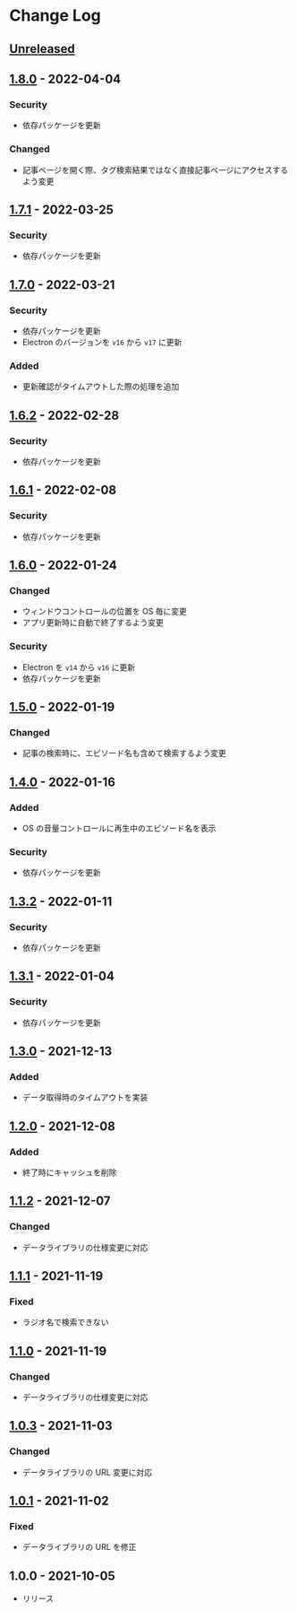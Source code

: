 # Change Log

## [Unreleased]

## [1.8.0] - 2022-04-04

### Security

- 依存パッケージを更新

### Changed

- 記事ページを開く際、タグ検索結果ではなく直接記事ページにアクセスするよう変更

## [1.7.1] - 2022-03-25

### Security

- 依存パッケージを更新

## [1.7.0] - 2022-03-21

### Security

- 依存パッケージを更新
- Electron のバージョンを `v16` から `v17` に更新

### Added

- 更新確認がタイムアウトした際の処理を追加

## [1.6.2] - 2022-02-28

### Security

- 依存パッケージを更新

## [1.6.1] - 2022-02-08

### Security

- 依存パッケージを更新

## [1.6.0] - 2022-01-24

### Changed

- ウィンドウコントロールの位置を OS 毎に変更
- アプリ更新時に自動で終了するよう変更

### Security

- Electron を `v14` から `v16` に更新
- 依存パッケージを更新

## [1.5.0] - 2022-01-19

### Changed

- 記事の検索時に、エピソード名も含めて検索するよう変更

## [1.4.0] - 2022-01-16

### Added

- OS の音量コントロールに再生中のエピソード名を表示

### Security

- 依存パッケージを更新

## [1.3.2] - 2022-01-11

### Security

- 依存パッケージを更新

## [1.3.1] - 2022-01-04

### Security

- 依存パッケージを更新

## [1.3.0] - 2021-12-13

### Added

- データ取得時のタイムアウトを実装

## [1.2.0] - 2021-12-08

### Added

- 終了時にキャッシュを削除

## [1.1.2] - 2021-12-07

### Changed

- データライブラリの仕様変更に対応

## [1.1.1] - 2021-11-19

### Fixed

- ラジオ名で検索できない

## [1.1.0] - 2021-11-19

### Changed

- データライブラリの仕様変更に対応

## [1.0.3] - 2021-11-03

### Changed

- データライブラリの URL 変更に対応

## [1.0.1] - 2021-11-02

### Fixed

- データライブラリの URL を修正

## 1.0.0 - 2021-10-05

- リリース

[unreleased]: https://github.com/arrow2nd/tokumei-player-pp/compare/v1.8.0...HEAD
[1.8.0]: https://github.com/arrow2nd/tokumei-player-pp/compare/v1.7.1...v1.8.0
[1.7.1]: https://github.com/arrow2nd/tokumei-player-pp/compare/v1.7.0...v1.7.1
[1.7.0]: https://github.com/arrow2nd/tokumei-player-pp/compare/v1.6.2...v1.7.0
[1.6.2]: https://github.com/arrow2nd/tokumei-player-pp/compare/v1.6.1...v1.6.2
[1.6.1]: https://github.com/arrow2nd/tokumei-player-pp/compare/v1.6.0...v1.6.1
[1.6.0]: https://github.com/arrow2nd/tokumei-player-pp/compare/v1.5.0...v1.6.0
[1.5.0]: https://github.com/arrow2nd/tokumei-player-pp/compare/v1.4.0...v1.5.0
[1.4.0]: https://github.com/arrow2nd/tokumei-player-pp/compare/v1.3.2...v1.4.0
[1.3.2]: https://github.com/arrow2nd/tokumei-player-pp/compare/v1.3.1...v1.3.2
[1.3.1]: https://github.com/arrow2nd/tokumei-player-pp/compare/v1.3.0...v1.3.1
[1.3.0]: https://github.com/arrow2nd/tokumei-player-pp/compare/v1.2.0...v1.3.0
[1.2.0]: https://github.com/arrow2nd/tokumei-player-pp/compare/v1.1.2...v1.2.0
[1.1.2]: https://github.com/arrow2nd/tokumei-player-pp/compare/v1.1.1...v1.1.2
[1.1.1]: https://github.com/arrow2nd/tokumei-player-pp/compare/v1.1.0...v1.1.1
[1.1.0]: https://github.com/arrow2nd/tokumei-player-pp/compare/v1.0.3...v1.1.0
[1.0.3]: https://github.com/arrow2nd/tokumei-player-pp/compare/v1.0.1...v1.0.3
[1.0.1]: https://github.com/arrow2nd/tokumei-player-pp/compare/v1.0.0...v1.0.1
